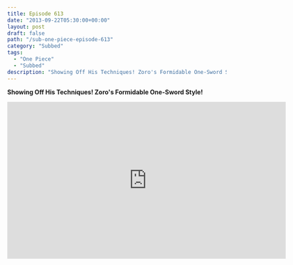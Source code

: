```yaml
---
title: Episode 613
date: "2013-09-22T05:30:00+00:00"
layout: post
draft: false
path: "/sub-one-piece-episode-613"
category: "Subbed"
tags:
  - "One Piece"
  - "Subbed"
description: "Showing Off His Techniques! Zoro's Formidable One-Sword Style!"
---
```


**Showing Off His Techniques! Zoro's Formidable One-Sword Style!**

<iframe width="640" height="360" src="https://www.rapidvideo.com/e/G6FRPFTUK6" frameborder="0" marginwidth=0 marginheight=0 scrolling=no allowfullscreen></iframe>

